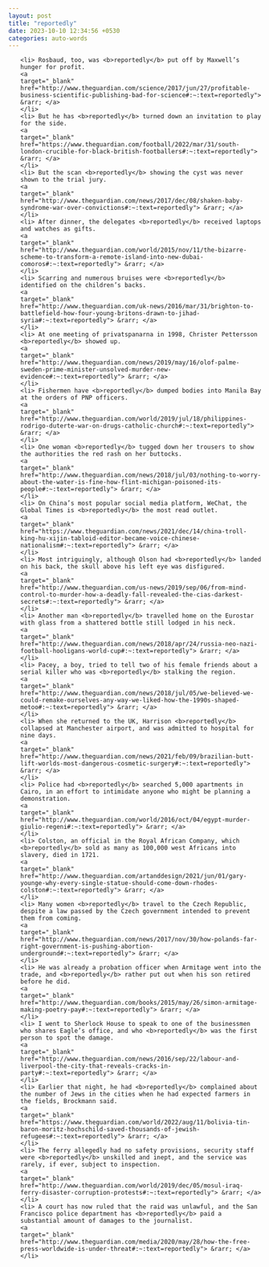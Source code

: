 ```yaml
---
layout: post
title: "reportedly"
date: 2023-10-10 12:34:56 +0530
categories: auto-words
---
```

<ol>

    <li> Rosbaud, too, was <b>reportedly</b> put off by Maxwell’s hunger for profit.
    <a 
    target="_blank" 
    href="http://www.theguardian.com/science/2017/jun/27/profitable-business-scientific-publishing-bad-for-science#:~:text=reportedly"> &rarr; </a>
    </li>
    <li> But he has <b>reportedly</b> turned down an invitation to play for the side.
    <a 
    target="_blank" 
    href="https://www.theguardian.com/football/2022/mar/31/south-london-crucible-for-black-british-footballers#:~:text=reportedly"> &rarr; </a>
    </li>
    <li> But the scan <b>reportedly</b> showing the cyst was never shown to the trial jury.
    <a 
    target="_blank" 
    href="http://www.theguardian.com/news/2017/dec/08/shaken-baby-syndrome-war-over-convictions#:~:text=reportedly"> &rarr; </a>
    </li>
    <li> After dinner, the delegates <b>reportedly</b> received laptops and watches as gifts.
    <a 
    target="_blank" 
    href="http://www.theguardian.com/world/2015/nov/11/the-bizarre-scheme-to-transform-a-remote-island-into-new-dubai-comoros#:~:text=reportedly"> &rarr; </a>
    </li>
    <li> Scarring and numerous bruises were <b>reportedly</b> identified on the children’s backs.
    <a 
    target="_blank" 
    href="http://www.theguardian.com/uk-news/2016/mar/31/brighton-to-battlefield-how-four-young-britons-drawn-to-jihad-syria#:~:text=reportedly"> &rarr; </a>
    </li>
    <li> At one meeting of privatspanarna in 1998, Christer Pettersson <b>reportedly</b> showed up.
    <a 
    target="_blank" 
    href="http://www.theguardian.com/news/2019/may/16/olof-palme-sweden-prime-minister-unsolved-murder-new-evidence#:~:text=reportedly"> &rarr; </a>
    </li>
    <li> Fishermen have <b>reportedly</b> dumped bodies into Manila Bay at the orders of PNP officers.
    <a 
    target="_blank" 
    href="http://www.theguardian.com/world/2019/jul/18/philippines-rodrigo-duterte-war-on-drugs-catholic-church#:~:text=reportedly"> &rarr; </a>
    </li>
    <li> One woman <b>reportedly</b> tugged down her trousers to show the authorities the red rash on her buttocks.
    <a 
    target="_blank" 
    href="http://www.theguardian.com/news/2018/jul/03/nothing-to-worry-about-the-water-is-fine-how-flint-michigan-poisoned-its-people#:~:text=reportedly"> &rarr; </a>
    </li>
    <li> On China’s most popular social media platform, WeChat, the Global Times is <b>reportedly</b> the most read outlet.
    <a 
    target="_blank" 
    href="https://www.theguardian.com/news/2021/dec/14/china-troll-king-hu-xijin-tabloid-editor-became-voice-chinese-nationalism#:~:text=reportedly"> &rarr; </a>
    </li>
    <li> Most intriguingly, although Olson had <b>reportedly</b> landed on his back, the skull above his left eye was disfigured.
    <a 
    target="_blank" 
    href="http://www.theguardian.com/us-news/2019/sep/06/from-mind-control-to-murder-how-a-deadly-fall-revealed-the-cias-darkest-secrets#:~:text=reportedly"> &rarr; </a>
    </li>
    <li> Another man <b>reportedly</b> travelled home on the Eurostar with glass from a shattered bottle still lodged in his neck.
    <a 
    target="_blank" 
    href="http://www.theguardian.com/news/2018/apr/24/russia-neo-nazi-football-hooligans-world-cup#:~:text=reportedly"> &rarr; </a>
    </li>
    <li> Pacey, a boy, tried to tell two of his female friends about a serial killer who was <b>reportedly</b> stalking the region.
    <a 
    target="_blank" 
    href="http://www.theguardian.com/news/2018/jul/05/we-believed-we-could-remake-ourselves-any-way-we-liked-how-the-1990s-shaped-metoo#:~:text=reportedly"> &rarr; </a>
    </li>
    <li> When she returned to the UK, Harrison <b>reportedly</b> collapsed at Manchester airport, and was admitted to hospital for nine days.
    <a 
    target="_blank" 
    href="http://www.theguardian.com/news/2021/feb/09/brazilian-butt-lift-worlds-most-dangerous-cosmetic-surgery#:~:text=reportedly"> &rarr; </a>
    </li>
    <li> Police had <b>reportedly</b> searched 5,000 apartments in Cairo, in an effort to intimidate anyone who might be planning a demonstration.
    <a 
    target="_blank" 
    href="http://www.theguardian.com/world/2016/oct/04/egypt-murder-giulio-regeni#:~:text=reportedly"> &rarr; </a>
    </li>
    <li> Colston, an official in the Royal African Company, which <b>reportedly</b> sold as many as 100,000 west Africans into slavery, died in 1721.
    <a 
    target="_blank" 
    href="http://www.theguardian.com/artanddesign/2021/jun/01/gary-younge-why-every-single-statue-should-come-down-rhodes-colston#:~:text=reportedly"> &rarr; </a>
    </li>
    <li> Many women <b>reportedly</b> travel to the Czech Republic, despite a law passed by the Czech government intended to prevent them from coming.
    <a 
    target="_blank" 
    href="http://www.theguardian.com/news/2017/nov/30/how-polands-far-right-government-is-pushing-abortion-underground#:~:text=reportedly"> &rarr; </a>
    </li>
    <li> He was already a probation officer when Armitage went into the trade, and <b>reportedly</b> rather put out when his son retired before he did.
    <a 
    target="_blank" 
    href="http://www.theguardian.com/books/2015/may/26/simon-armitage-making-poetry-pay#:~:text=reportedly"> &rarr; </a>
    </li>
    <li> I went to Sherlock House to speak to one of the businessmen who shares Eagle’s office, and who <b>reportedly</b> was the first person to spot the damage.
    <a 
    target="_blank" 
    href="http://www.theguardian.com/news/2016/sep/22/labour-and-liverpool-the-city-that-reveals-cracks-in-party#:~:text=reportedly"> &rarr; </a>
    </li>
    <li> Earlier that night, he had <b>reportedly</b> complained about the number of Jews in the cities when he had expected farmers in the fields, Brockmann said.
    <a 
    target="_blank" 
    href="https://www.theguardian.com/world/2022/aug/11/bolivia-tin-baron-moritz-hochschild-saved-thousands-of-jewish-refugees#:~:text=reportedly"> &rarr; </a>
    </li>
    <li> The ferry allegedly had no safety provisions, security staff were <b>reportedly</b> unskilled and inept, and the service was rarely, if ever, subject to inspection.
    <a 
    target="_blank" 
    href="http://www.theguardian.com/world/2019/dec/05/mosul-iraq-ferry-disaster-corruption-protests#:~:text=reportedly"> &rarr; </a>
    </li>
    <li> A court has now ruled that the raid was unlawful, and the San Francisco police department has <b>reportedly</b> paid a substantial amount of damages to the journalist.
    <a 
    target="_blank" 
    href="http://www.theguardian.com/media/2020/may/28/how-the-free-press-worldwide-is-under-threat#:~:text=reportedly"> &rarr; </a>
    </li>